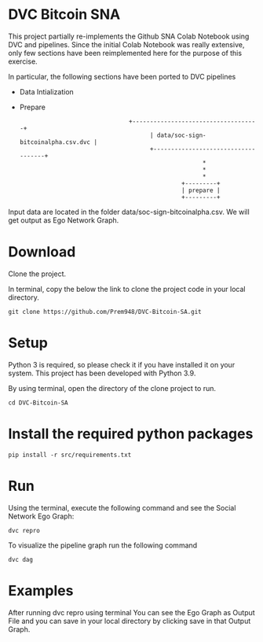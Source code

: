 # DVC Bitcoin SNA

This project partially re-implements the Github SNA Colab Notebook using DVC and pipelines. Since the initial Colab Notebook was really extensive, only few sections have been reimplemented here for the purpose of this exercise.

In particular, the following sections have been ported to DVC pipelines

- Data Intialization
  
- Prepare

      	                             +------------------------------------+                   
                                           | data/soc-sign-bitcoinalpha.csv.dvc |                   
                                           +------------------------------------+                   
                                                          *                             
                                                          *                              
                                                          *                             
                  	                                +---------+                        
                  	                                | prepare |                        
                  	                                +---------+      

Input data are located in the folder data/soc-sign-bitcoinalpha.csv. We will get output as Ego Network Graph.


# Download

Clone the project.

In terminal, copy the below the link to clone the project code in your local directory.

    git clone https://github.com/Prem948/DVC-Bitcoin-SA.git

# Setup

Python 3 is required, so please check it if you have installed it on your system. This project has been developed with Python 3.9.

By using terminal, open the directory of the clone project to run.

    cd DVC-Bitcoin-SA
      
# Install the required python packages

    pip install -r src/requirements.txt
    
# Run

Using the terminal, execute the following command and see the Social Network Ego Graph:

    dvc repro
    
To visualize the pipeline graph run the following command

    dvc dag
    
# Examples

After running dvc repro using terminal You can see the Ego Graph as Output File and you can save in your local directory by clicking save in that Output Graph.
